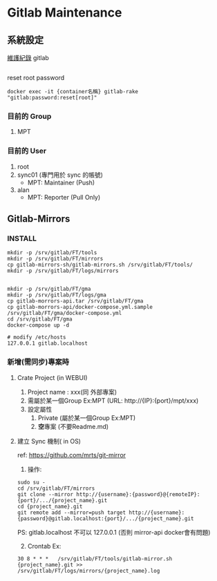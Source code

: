 # Gitlab Maintenance


## 系統設定 
[維護紀錄](log.md)
gitlab
```
```
reset root password
```
docker exec -it {container名稱} gitlab-rake "gitlab:password:reset[root]"
```

### 目前的 Group 
1. MPT

### 目前的 User 

1. root  		
2. sync01 	(專門用於 sync 的帳號)
	* MPT: Maintainer (Push)
3. alan
	* MPT: Reporter (Pull Only)


## Gitlab-Mirrors 

### INSTALL
```
mkdir -p /srv/gitlab/FT/tools
mkdir -p /srv/gitlab/FT/mirrors
cp gitlab-mirrors-sh/gitlab-mirrors.sh /srv/gitlab/FT/tools/
mkdir -p /srv/gitlab/FT/logs/mirrors


mkdir -p /srv/gitlab/FT/gma
mkdir -p /srv/gitlab/FT/logs/gma
cp gitlab-morrors-api.tar /srv/gitlab/FT/gma
cp gitlab-morrors-api/docker-compose.yml.sample /srv/gitlab/FT/gma/docker-compose.yml
cd /srv/gitlab/FT/gma
docker-compose up -d

# modify /etc/hosts
127.0.0.1 gitlab.localhost

```

### 新增(需同步)專案時 

1. Crate Project (in WEBUI)
	1. Project name : xxx(同 外部專案) 
	2. 需屬於某一個Group Ex:MPT   (URL: http://{IP}:{port}/mpt/xxx)
	3. 設定屬性
		1. Private (屬於某一個Group Ex:MPT)
		2. **空**專案 (不要Readme.md)

2. 建立 Sync 機制( in OS) 

	ref: https://github.com/mrts/git-mirror
	
	1. 操作:
	```
	sudo su -
	cd /srv/gitlab/FT/mirrors
	git clone --mirror http://{username}:{password}@{remoteIP}:{port}/.../{project_name}.git
	cd {project_name}.git
	git remote add --mirror=push target http://{username}:{password}@gitlab.localhost:{port}/.../{project_name}.git
	```
	PS: gitlab.localhost 不可以 127.0.0.1 (否則 mirror-api docker會有問題)

	2. Crontab Ex:
	```
	30 8 * * *   /srv/gitlab/FT/tools/gitlab-mirror.sh {project_name}.git >> /srv/gitlab/FT/logs/mirrors/{project_name}.log
	```
